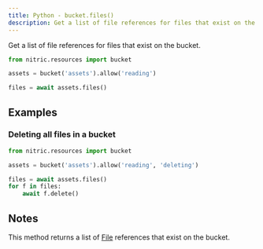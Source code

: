 ```yaml
---
title: Python - bucket.files()
description: Get a list of file references for files that exist on the bucket.
---
```


Get a list of file references for files that exist on the bucket.

```python
from nitric.resources import bucket

assets = bucket('assets').allow('reading')

files = await assets.files()
```

## Examples

### Deleting all files in a bucket

```python
from nitric.resources import bucket

assets = bucket('assets').allow('reading', 'deleting')

files = await assets.files()
for f in files:
    await f.delete()
```

## Notes

This method returns a list of [File](./bucket-file) references that exist on the bucket.

